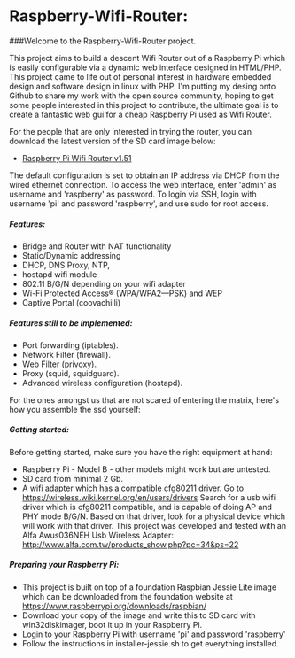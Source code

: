 # Raspberry-Wifi-Router:

###Welcome to the Raspberry-Wifi-Router project.

This project aims to build a descent Wifi Router out of a Raspberry Pi which is easily configurable via
a dynamic web interface designed in HTML/PHP.
This project came to life out of personal interest in hardware embedded design and software design in linux with PHP.
I'm putting my desing onto Github to share my work with the open source community, hoping to get some people interested in this project to contribute, the ultimate goal is to create a fantastic web gui for a cheap Raspberry Pi used as Wifi Router.

For the people that are only interested in trying the router, you can download the latest version of the SD card image below:
* [Raspberry Pi Wifi Router v1.51](https://ronnyvdbr.github.io/)

The default configuration is set to obtain an IP address via DHCP from the wired ethernet connection.
To access the web interface, enter 'admin' as username and 'raspberry' as password.
To login via SSH, login with username 'pi' and password 'raspberry', and use sudo for root access.

##### Features:
  * Bridge and Router with NAT functionality
  * Static/Dynamic addressing
  * DHCP, DNS Proxy, NTP, 
  * hostapd wifi module
  * 802.11 B/G/N depending on your wifi adapter
  * Wi-Fi Protected Access® (WPA/WPA2—PSK) and WEP
  * Captive Portal (coovachilli)

##### Features still to be implemented:
  * Port forwarding (iptables).
  * Network Filter (firewall).
  * Web Filter (privoxy).
  * Proxy (squid, squidguard).
  * Advanced wireless configuration (hostapd).

For the ones amongst us that are not scared of entering the matrix, here's how you assemble the ssd yourself:

##### Getting started:
Before getting started, make sure you have the right equipment at hand:
* Raspberry Pi - Model B - other models might work but are untested.
* SD card from minimal 2 Gb.
* A wifi adapter which has a compatible cfg80211 driver.
Go to https://wireless.wiki.kernel.org/en/users/drivers
Search for a usb wifi driver which is cfg80211 compatible, and is capable of doing AP and PHY mode B/G/N.
Based on that driver, look for a physical device which will work with that driver.
This project was developed and tested with an Alfa Awus036NEH Usb Wireless Adapter: http://www.alfa.com.tw/products_show.php?pc=34&ps=22

##### Preparing your Raspberry Pi:
* This project is built on top of a foundation Raspbian Jessie Lite image which can be downloaded from the foundation website at https://www.raspberrypi.org/downloads/raspbian/
* Download your copy of the image and write this to SD card with win32diskimager, boot it up in your Raspberry Pi.
* Login to your Raspberry Pi with username 'pi' and password 'raspberry'
* Follow the instructions in installer-jessie.sh to get everything installed.
